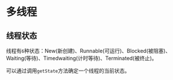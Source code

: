 # 多线程

## 线程状态

线程有`6`种状态：New(新创建)、Runnable(可运行)、Blocked(被阻塞)、Waiting(等待)、Timedwaiting(计时等待)、Terminated(被终止)。

可以通过调用`getState`方法确定一个线程的当前状态。


